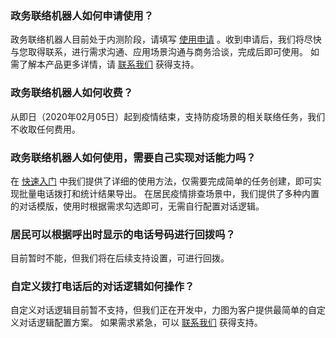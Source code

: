 ### 政务联络机器人如何申请使用？
政务联络机器人目前处于内测阶段，请填写 [使用申请](https://cloud.tencent.com/apply/p/9v3hv7qaq9s) 。收到申请后，我们将尽快与您取得联系，进行需求沟通、应用场景沟通与商务洽谈，完成后即可使用。 
如需了解本产品更多详情，请 [联系我们](https://cloud.tencent.com/act/event/connect-service) 获得支持。

### 政务联络机器人如何收费？
从即日（2020年02月05日）起到疫情结束，支持防疫场景的相关联络任务，我们不收取任何费用。

### 政务联络机器人如何使用，需要自己实现对话能力吗？
在 [快速入门](https://cloud.tencent.com/document/product/1188/41183) 中我们提供了详细的使用方法，仅需要完成简单的任务创建，即可实现批量电话拨打和统计结果导出。
在居民疫情排查场景中，我们提供了多种内置的对话模版，使用时根据需求勾选即可，无需自行配置对话逻辑。

### 居民可以根据呼出时显示的电话号码进行回拨吗？
目前暂时不能，但我们将在后续支持设置，可进行回拨。

### 自定义拨打电话后的对话逻辑如何操作？
自定义对话逻辑目前暂不支持，但我们正在开发中，力图为客户提供最简单的自定义对话逻辑配置方案。
如果需求紧急，可以 [联系我们](https://cloud.tencent.com/act/event/connect-service) 获得支持。


